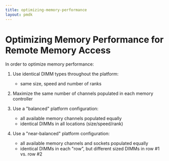 ```yaml
---
title: optimizing-memory-performance
layout: pmdk
---
```


# Optimizing Memory Performance for Remote Memory Access

In order to optimize memory performance:

1) Use identical DIMM types throughout the platform:
   - same size, speed and number of ranks

2) Maximize the same number of channels populated in each memory controller

3) Use a "balanced" platform configuration:
   - all available memory channels populated equally
   - identical DIMMs in all locations (size/speed/rank)

4) Use a "near-balanced" platform configuration:
   - all available memory channels and sockets populated equally
   - identical DIMMs in each "row", but different sized DIMMs in row #1 vs. row #2

